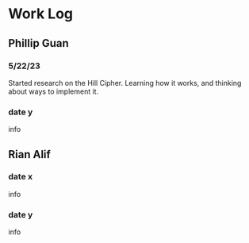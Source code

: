 # Work Log

## Phillip Guan

### 5/22/23

Started research on the Hill Cipher. Learning how it works, and thinking about ways to implement it. 

### date y

info


## Rian Alif

### date x

info

### date y

info

